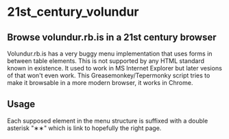 # 21st_century_volundur
## Browse volundur.rb.is in a 21st century browser
Volundur.rb.is has a very buggy menu implementation that uses forms in between table elements. This is not supported by any HTML standard known in existence. It used to work in MS Internet Explorer but later vesions of that won't even work. This Greasemonkey/Tepermonky script tries to make it browsable in a more modern browser, it works in Chrome.

## Usage 
Each supposed element in the menu structure is suffixed with a double asterisk "&lowast;&lowast;" which is link to hopefully the right page.
 